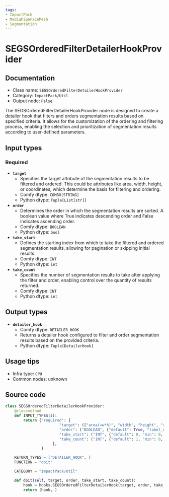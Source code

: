 ```yaml
---
tags:
- ImpactPack
- MediaPipeFaceMesh
- Segmentation
---
```


# SEGSOrderedFilterDetailerHookProvider
## Documentation
- Class name: `SEGSOrderedFilterDetailerHookProvider`
- Category: `ImpactPack/Util`
- Output node: `False`

The SEGSOrderedFilterDetailerHookProvider node is designed to create a detailer hook that filters and orders segmentation results based on specified criteria. It allows for the customization of the ordering and filtering process, enabling the selection and prioritization of segmentation results according to user-defined parameters.
## Input types
### Required
- **`target`**
    - Specifies the target attribute of the segmentation results to be filtered and ordered. This could be attributes like area, width, height, or coordinates, which determine the basis for filtering and ordering.
    - Comfy dtype: `COMBO[STRING]`
    - Python dtype: `Tuple[List[str]]`
- **`order`**
    - Determines the order in which the segmentation results are sorted. A boolean value where True indicates descending order and False indicates ascending order.
    - Comfy dtype: `BOOLEAN`
    - Python dtype: `bool`
- **`take_start`**
    - Defines the starting index from which to take the filtered and ordered segmentation results, allowing for pagination or skipping initial results.
    - Comfy dtype: `INT`
    - Python dtype: `int`
- **`take_count`**
    - Specifies the number of segmentation results to take after applying the filter and order, enabling control over the quantity of results returned.
    - Comfy dtype: `INT`
    - Python dtype: `int`
## Output types
- **`detailer_hook`**
    - Comfy dtype: `DETAILER_HOOK`
    - Returns a detailer hook configured to filter and order segmentation results based on the provided criteria.
    - Python dtype: `Tuple[DetailerHook]`
## Usage tips
- Infra type: `CPU`
- Common nodes: unknown


## Source code
```python
class SEGSOrderedFilterDetailerHookProvider:
    @classmethod
    def INPUT_TYPES(s):
        return {"required": {
                        "target": (["area(=w*h)", "width", "height", "x1", "y1", "x2", "y2"],),
                        "order": ("BOOLEAN", {"default": True, "label_on": "descending", "label_off": "ascending"}),
                        "take_start": ("INT", {"default": 0, "min": 0, "max": sys.maxsize, "step": 1}),
                        "take_count": ("INT", {"default": 1, "min": 0, "max": sys.maxsize, "step": 1}),
                     },
                }

    RETURN_TYPES = ("DETAILER_HOOK", )
    FUNCTION = "doit"

    CATEGORY = "ImpactPack/Util"

    def doit(self, target, order, take_start, take_count):
        hook = hooks.SEGSOrderedFilterDetailerHook(target, order, take_start, take_count)
        return (hook, )

```
